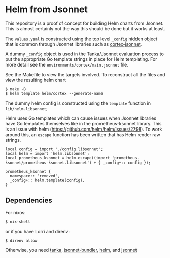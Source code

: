 # Helm from Jsonnet

This repository is a proof of concept for building Helm charts from Jsonnet. This is almost certainly not the way this should be done but it works at least.

The `values.yaml` is constructed using the top level `_config` hidden object that is common through Jsonnet libraries such as [cortex-jsonnet](https://github.com/grafana/cortex-jsonnet).

A dummy `_config` object is used in the Tanka/Jsonnet evaluation process to put the appropriate Go template strings in place for Helm templating. For more detail see the `environments/cortex/main.jsonnet` file.

See the Makefile to view the targets involved. To reconstruct all the files and view the resulting helm chart

```console
$ make -B
$ helm template helm/cortex --generate-name
```

The dummy helm config is constructed using the `template` function in `lib/helm.libsonnet`;

Helm uses Go templates which can cause issues when Jsonnet libraries have Go templates themselves like in the prometheus-ksonnet library. This is
an issue with helm (https://github.com/helm/helm/issues/2798).
To work around this, an `escape` function has been written that has Helm render raw strings.

```jsonnet
local config = import './config.libsonnet';
local helm = import 'helm.libsonnet';
local prometheus_ksonnet = helm.escape((import 'prometheus-ksonnet/prometheus-ksonnet.libsonnet') + { _config+:: config });

prometheus_ksonnet {
  namespace:: 'removed',
  _config+:: helm.template(config),
}
```

## Dependencies

For nixos:

```console
$ nix-shell
```

or if you have Lorri and direnv:

```console
$ direnv allow
```

Otherwise, you need [tanka](https://github.com/grafana/tanka), [jsonnet-bundler](https://github.com/jsonnet-bundler/jsonnet-bundler), [helm](https://github.com/helm/helm), and [jsonnet](https://github.com/google/go-jsonnet)
